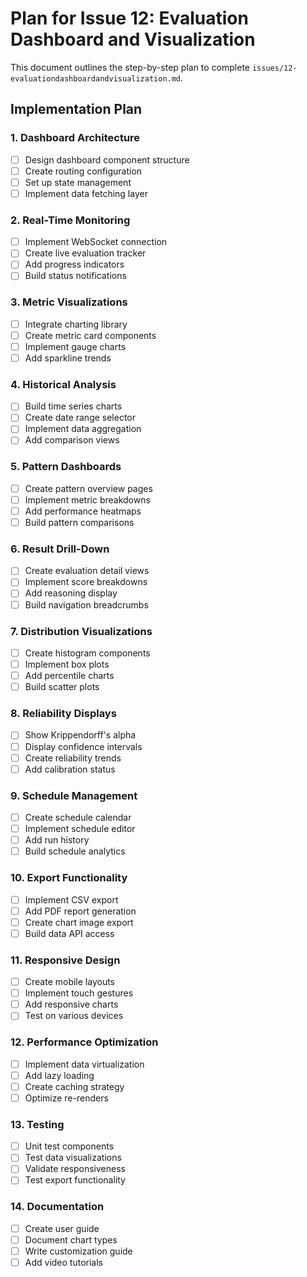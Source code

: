 # Plan for Issue 12: Evaluation Dashboard and Visualization

This document outlines the step-by-step plan to complete `issues/12-evaluationdashboardandvisualization.md`.

## Implementation Plan

### 1. Dashboard Architecture
- [ ] Design dashboard component structure
- [ ] Create routing configuration
- [ ] Set up state management
- [ ] Implement data fetching layer

### 2. Real-Time Monitoring
- [ ] Implement WebSocket connection
- [ ] Create live evaluation tracker
- [ ] Add progress indicators
- [ ] Build status notifications

### 3. Metric Visualizations
- [ ] Integrate charting library
- [ ] Create metric card components
- [ ] Implement gauge charts
- [ ] Add sparkline trends

### 4. Historical Analysis
- [ ] Build time series charts
- [ ] Create date range selector
- [ ] Implement data aggregation
- [ ] Add comparison views

### 5. Pattern Dashboards
- [ ] Create pattern overview pages
- [ ] Implement metric breakdowns
- [ ] Add performance heatmaps
- [ ] Build pattern comparisons

### 6. Result Drill-Down
- [ ] Create evaluation detail views
- [ ] Implement score breakdowns
- [ ] Add reasoning display
- [ ] Build navigation breadcrumbs

### 7. Distribution Visualizations
- [ ] Create histogram components
- [ ] Implement box plots
- [ ] Add percentile charts
- [ ] Build scatter plots

### 8. Reliability Displays
- [ ] Show Krippendorff's alpha
- [ ] Display confidence intervals
- [ ] Create reliability trends
- [ ] Add calibration status

### 9. Schedule Management
- [ ] Create schedule calendar
- [ ] Implement schedule editor
- [ ] Add run history
- [ ] Build schedule analytics

### 10. Export Functionality
- [ ] Implement CSV export
- [ ] Add PDF report generation
- [ ] Create chart image export
- [ ] Build data API access

### 11. Responsive Design
- [ ] Create mobile layouts
- [ ] Implement touch gestures
- [ ] Add responsive charts
- [ ] Test on various devices

### 12. Performance Optimization
- [ ] Implement data virtualization
- [ ] Add lazy loading
- [ ] Create caching strategy
- [ ] Optimize re-renders

### 13. Testing
- [ ] Unit test components
- [ ] Test data visualizations
- [ ] Validate responsiveness
- [ ] Test export functionality

### 14. Documentation
- [ ] Create user guide
- [ ] Document chart types
- [ ] Write customization guide
- [ ] Add video tutorials
